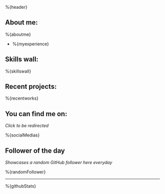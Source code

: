 %{header}

## **About me:**

%{aboutme}
* %{myexperience}

## **Skills wall:**

%{skillswall}

## **Recent projects:**

%{recentworks}

## **You can find me on:**

*Click to be redirected*

%{socialMedias}

## **Follower of the day**

*Showcases a random GitHub follower here everyday*

%{randomFollower}

<hr>

%{githubStats}